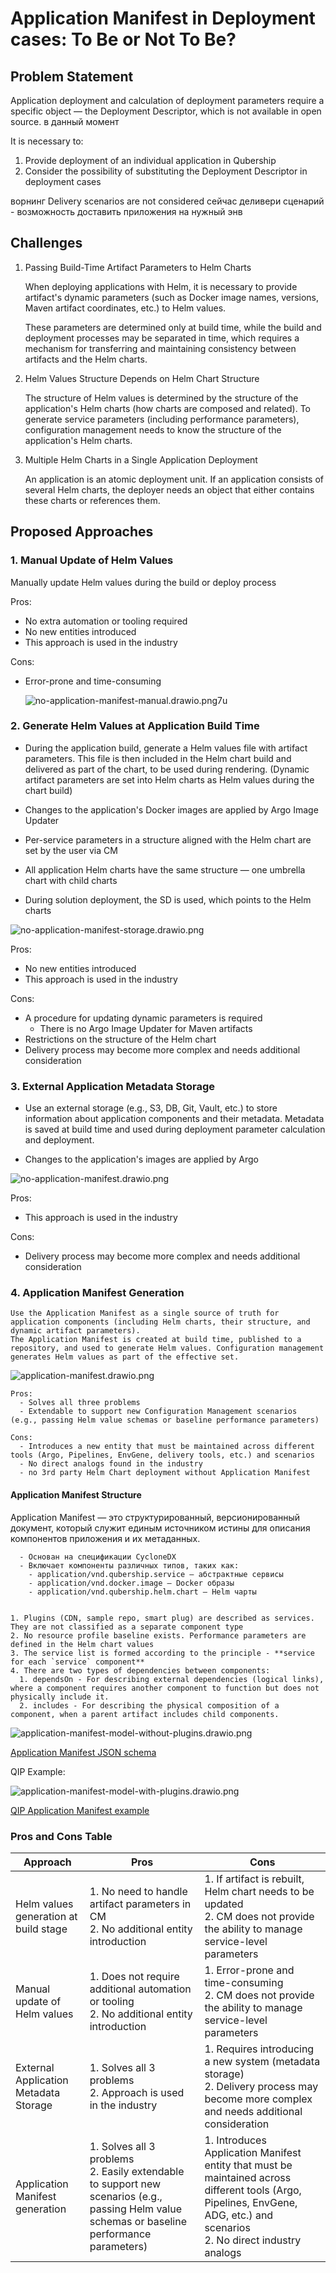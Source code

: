 # Application Manifest in Deployment cases: To Be or Not To Be?

## Problem Statement

Application deployment and calculation of deployment parameters require a specific object — the Deployment Descriptor, which is not available in open source. в данный момент

It is necessary to:

1. Provide deployment of an individual application in Qubership
2. Consider the possibility of substituting the Deployment Descriptor in deployment cases

ворнинг Delivery scenarios are not considered сейчас
  деливери сценарий - возможность доставить приложения на нужный энв

## Challenges  

1. Passing Build-Time Artifact Parameters to Helm Charts

    When deploying applications with Helm, it is necessary to provide artifact's dynamic parameters (such as Docker image names, versions, Maven artifact coordinates, etc.) to Helm values.

    These parameters are determined only at build time, while the build and deployment processes may be separated in time, which requires a mechanism for transferring and maintaining consistency between artifacts and the Helm charts.

2. Helm Values Structure Depends on Helm Chart Structure

    The structure of Helm values is determined by the structure of the application's Helm charts (how charts are composed and related). To generate service parameters (including performance parameters), configuration management needs to know the structure of the application's Helm charts.

3. Multiple Helm Charts in a Single Application Deployment

    An application is an atomic deployment unit. If an application consists of several Helm charts, the deployer needs an object that either contains these charts or references them.

## Proposed Approaches

### 1. Manual Update of Helm Values

Manually update Helm values during the build or deploy process

Pros:

- No extra automation or tooling required
- No new entities introduced
- This approach is used in the industry

Cons:

- Error-prone and time-consuming

  ![no-application-manifest-manual.drawio.png7u](/docs/images/no-application-manifest-manual.drawio.png)  

### 2. Generate Helm Values at Application Build Time

- During the application build, generate a Helm values file with artifact parameters. This file is then included in the Helm chart build and delivered as part of the chart, to be used during rendering. (Dynamic artifact parameters are set into Helm charts as Helm values during the chart build)

- Changes to the application's Docker images are applied by Argo Image Updater

- Per-service parameters in a structure aligned with the Helm chart are set by the user via CM

- All application Helm charts have the same structure — one umbrella chart with child charts

- During solution deployment, the SD is used, which points to the Helm charts

![no-application-manifest-storage.drawio.png](/docs/images/no-application-manifest-storage.drawio.png)

Pros:

- No new entities introduced
- This approach is used in the industry

Cons:

- A procedure for updating dynamic parameters is required
  - There is no Argo Image Updater for Maven artifacts
- Restrictions on the structure of the Helm chart
- Delivery process may become more complex and needs additional consideration

### 3. External Application Metadata Storage

- Use an external storage (e.g., S3, DB, Git, Vault, etc.) to store information about application components and their metadata.
Metadata is saved at build time and used during deployment parameter calculation and deployment.

- Changes to the application's images are applied by Argo

![no-application-manifest.drawio.png](/docs/images/no-application-manifest.drawio.png)

Pros:

- This approach is used in the industry

Cons:

- Delivery process may become more complex and needs additional consideration

### 4. Application Manifest Generation

    Use the Application Manifest as a single source of truth for application components (including Helm charts, their structure, and dynamic artifact parameters).
    The Application Manifest is created at build time, published to a repository, and used to generate Helm values. Configuration management generates Helm values as part of the effective set.

  ![application-manifest.drawio.png](/docs/images/application-manifest.drawio.png)

    Pros:
      - Solves all three problems
      - Extendable to support new Configuration Management scenarios (e.g., passing Helm value schemas or baseline performance parameters)

    Cons:
      - Introduces a new entity that must be maintained across different tools (Argo, Pipelines, EnvGene, delivery tools, etc.) and scenarios
      - No direct analogs found in the industry
      - no 3rd party Helm Chart deployment without Application Manifest

#### Application Manifest Structure

Application Manifest — это структурированный, версионированный документ, который служит единым источником истины для описания компонентов приложения и их метаданных.

      - Основан на спецификации CycloneDX
      - Включает компоненты различных типов, таких как:
        - application/vnd.qubership.service — абстрактные сервисы
        - application/vnd.docker.image — Docker образы
        - application/vnd.qubership.helm.chart — Helm чарты


    1. Plugins (CDN, sample repo, smart plug) are described as services. They are not classified as a separate component type
    2. No resource profile baseline exists. Performance parameters are defined in the Helm chart values
    3. The service list is formed according to the principle - **service for each `service` component**
    4. There are two types of dependencies between components:
      1. dependsOn - For describing external dependencies (logical links), where a component requires another component to function but does not physically include it.
      2. includes - For describing the physical composition of a component, when a parent artifact includes child components.

![application-manifest-model-without-plugins.drawio.png](/docs/images/application-manifest-model.drawio.png)

[Application Manifest JSON schema](/schemas/application-manifest.schema.json)

QIP Example:

![application-manifest-model-with-plugins.drawio.png](/docs/images/qip-application-manifest.drawio.png)

[QIP Application Manifest example](/examples/application-manifest-qip.json)

### Pros and Cons Table

| Approach                              | Pros                                                                                                 | Cons                                                                                                   |
|----------------------------------------|------------------------------------------------------------------------------------------------------|--------------------------------------------------------------------------------------------------------|
| Helm values generation at build stage  | 1. No need to handle artifact parameters in CM<br>2. No additional entity introduction               | 1. If artifact is rebuilt, Helm chart needs to be updated<br>2. CM does not provide the ability to manage service-level parameters |
| Manual update of Helm values           | 1. Does not require additional automation or tooling<br>2. No additional entity introduction         | 1. Error-prone and time-consuming<br>2. CM does not provide the ability to manage service-level parameters |
| External Application Metadata Storage  | 1. Solves all 3 problems<br>2. Approach is used in the industry                                         | 1. Requires introducing a new system (metadata storage)<br>2. Delivery process may become more complex and needs additional consideration |
| Application Manifest generation        | 1. Solves all 3 problems<br>2. Easily extendable to support new scenarios (e.g., passing Helm value schemas or baseline performance parameters) | 1. Introduces Application Manifest entity that must be maintained across different tools (Argo, Pipelines, EnvGene, ADG, etc.) and scenarios<br>2. No direct industry analogs |
